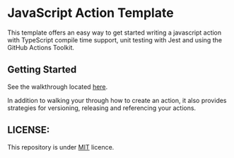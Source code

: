 # JavaScript Action Template

This template offers an easy way to get started writing a javascript action with TypeScript compile time support, unit testing with Jest and using the GitHub Actions Toolkit.

## Getting Started

See the walkthrough located [here](https://github.com/actions/toolkit/blob/master/docs/javascript-action.md).

In addition to walking your through how to create an action, it also provides strategies for versioning, releasing and referencing your actions.

## LICENSE:

This repository is under [MIT](https://github.com/frbio/preview-actions/blob/master/LICENSE) licence.
